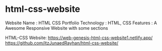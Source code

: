 # html-css-website

Website Name :  HTML CSS Portfolio
Technology   : HTML, CSS
Features : A Awesome Responsive Website  with some sections

HTML-CSS Website:
	https://web-genesis-html-css-website1.netlify.app/
  https://github.com/itzJunaedRayhan/html-css-website/
